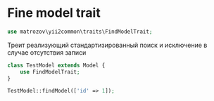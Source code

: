 # Fine model trait

```php
use matrozov\yii2common\traits\FindModelTrait;
```

Треит реализующий стандартизированный поиск и исключение в случае отсутствия записи

```php
class TestModel extends Model {
    use FindModelTrait;
}

TestModel::findModel(['id' => 1]);
```

